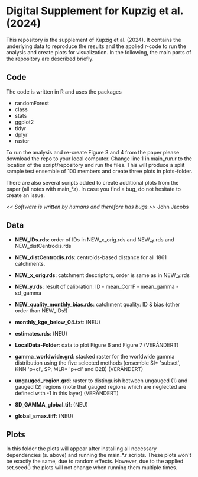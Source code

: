 # Digital Supplement for Kupzig et al. (2024)

This repository is the supplement of Kupzig et al. (2024). It contains the underlying data to reproduce the results and the applied r-code to run the analysis and create plots for visualization. In the following, the main parts of the repository are described briefly.


## Code
The code is written in R and uses the packages
- randomForest
- class
- stats
- ggplot2
- tidyr
- dplyr
- raster

To run the analysis and re-create Figure 3 and 4 from the paper please download the repo to your local computer. Change line 1 in main_run.r to the location of the script/repository and run the files. This will produce a split sample test ensemble of 100 members and create three plots in plots-folder.

There are also several scripts added to create additional plots from the paper (all notes with main_*.r). In case you find a bug, do not hesitate to create an issue.

 *<< Software is written by humans and therefore has bugs.>>*
 John Jacobs

## Data
- **NEW_IDs.rds**: order of IDs in NEW_x_orig.rds and NEW_y.rds and NEW_distCentrodis.rds
- **NEW_distCentrodis.rds**: centroids-based distance for all 1861 catchments.
- **NEW_x_orig.rds**: catchment descriptors, order is same as in NEW_y.rds
- **NEW_y.rds**: result of calibration: ID - mean_CorrF - mean_gamma - sd_gamma
- **NEW_quality_monthly_bias.rds**: catchment quality: ID & bias (other order than NEW_IDs!)

- **monthly_kge_below_04.txt**: (NEU)
- **estimates.rds**: (NEU)

- **LocalData-Folder**: data to plot Figure 6 and Figure 7 (VERÄNDERT)
- **gamma_worldwide.grd**: stacked raster for the worldwide gamma distribution using the five selected methods (ensemble SI* 'subset', KNN 'p+cl', SP, MLR* 'p+cl' and B2B)  (VERÄNDERT)
- **ungauged_region.grd**: raster to distinguish between ungauged (1) and gauged (2) regions (note that gauged regions which are neglected are defined with -1 in this layer)  (VERÄNDERT)
- **SD_GAMMA_global.tif**: (NEU)
- **global_smax.tiff**: (NEU)


## Plots
In this folder the plots will appear after installing all necessary dependencies (s. above) and running the main_*.r scripts. These plots won't be exactly the same, due to random effects. However, due to the applied set.seed() the plots will not change when running them multiple times.